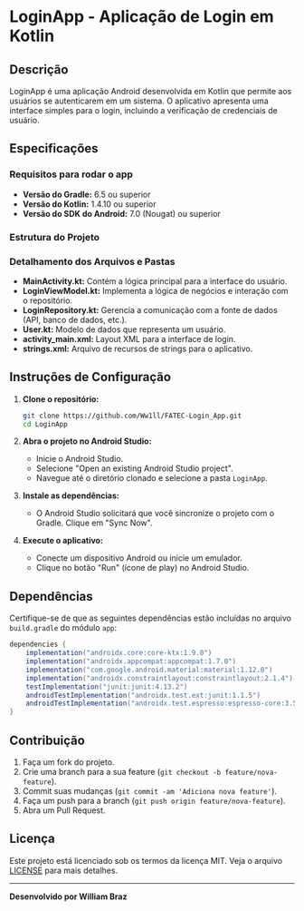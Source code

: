 # LoginApp - Aplicação de Login em Kotlin

## Descrição

LoginApp é uma aplicação Android desenvolvida em Kotlin que permite aos usuários se autenticarem em um sistema. O aplicativo apresenta uma interface simples para o login, incluindo a verificação de credenciais de usuário.

## Especificações

### Requisitos para rodar o app

- **Versão do Gradle:** 6.5 ou superior
- **Versão do Kotlin:** 1.4.10 ou superior
- **Versão do SDK do Android:** 7.0 (Nougat) ou superior

### Estrutura do Projeto



### Detalhamento dos Arquivos e Pastas

- **MainActivity.kt:** Contém a lógica principal para a interface do usuário.
- **LoginViewModel.kt:** Implementa a lógica de negócios e interação com o repositório.
- **LoginRepository.kt:** Gerencia a comunicação com a fonte de dados (API, banco de dados, etc.).
- **User.kt:** Modelo de dados que representa um usuário.
- **activity_main.xml:** Layout XML para a interface de login.
- **strings.xml:** Arquivo de recursos de strings para o aplicativo.


## Instruções de Configuração

1. **Clone o repositório:**
   ```sh
   git clone https://github.com/Ww1ll/FATEC-Login_App.git
   cd LoginApp
   ```

2. **Abra o projeto no Android Studio:**
    - Inicie o Android Studio.
    - Selecione "Open an existing Android Studio project".
    - Navegue até o diretório clonado e selecione a pasta `LoginApp`.

3. **Instale as dependências:**
    - O Android Studio solicitará que você sincronize o projeto com o Gradle. Clique em "Sync Now".

4. **Execute o aplicativo:**
    - Conecte um dispositivo Android ou inicie um emulador.
    - Clique no botão "Run" (ícone de play) no Android Studio.

## Dependências

Certifique-se de que as seguintes dependências estão incluídas no arquivo `build.gradle` do módulo `app`:

```groovy
dependencies {
    implementation("androidx.core:core-ktx:1.9.0")
    implementation("androidx.appcompat:appcompat:1.7.0")
    implementation("com.google.android.material:material:1.12.0")
    implementation("androidx.constraintlayout:constraintlayout:2.1.4")
    testImplementation("junit:junit:4.13.2")
    androidTestImplementation("androidx.test.ext:junit:1.1.5")
    androidTestImplementation("androidx.test.espresso:espresso-core:3.5.1")
}
```

## Contribuição

1. Faça um fork do projeto.
2. Crie uma branch para a sua feature (`git checkout -b feature/nova-feature`).
3. Commit suas mudanças (`git commit -am 'Adiciona nova feature'`).
4. Faça um push para a branch (`git push origin feature/nova-feature`).
5. Abra um Pull Request.

## Licença

Este projeto está licenciado sob os termos da licença MIT. Veja o arquivo [LICENSE](LICENSE) para mais detalhes.

---

**Desenvolvido por William Braz**